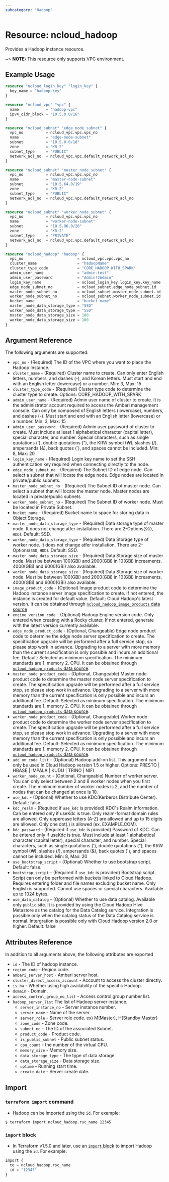 ```yaml
---
subcategory: "Hadoop"
---
```



# Resource: ncloud_hadoop

Provides a Hadoop instance resource.

~> **NOTE:** This resource only supports VPC environment.

## Example Usage

```terraform
resource "ncloud_login_key" "login_key" {
  key_name = "hadoop-key"
}

resource "ncloud_vpc" "vpc" {
  name            = "hadoop-vpc"
  ipv4_cidr_block = "10.5.0.0/16"
}

resource "ncloud_subnet" "edge_node_subnet" {
  vpc_no          = ncloud_vpc.vpc.vpc_no
  name            = "edge-node-subnet"
  subnet          = "10.5.0.0/18"
  zone            = "KR-2"
  subnet_type     = "PUBLIC"
  network_acl_no  = ncloud_vpc.vpc.default_network_acl_no
}

resource "ncloud_subnet" "master_node_subnet" {
  vpc_no          = ncloud_vpc.vpc.vpc_no
  name            = "master-node-subnet"
  subnet          = "10.5.64.0/19"
  zone            = "KR-2"
  subnet_type     = "PUBLIC"
  network_acl_no  = ncloud_vpc.vpc.default_network_acl_no
}

resource "ncloud_subnet" "worker_node_subnet" {
  vpc_no          = ncloud_vpc.vpc.vpc_no
  name            = "worker-node-subnet"
  subnet          = "10.5.96.0/20"
  zone            = "KR-2"
  subnet_type     = "PRIVATE"
  network_acl_no  = ncloud_vpc.vpc.default_network_acl_no
}

resource "ncloud_hadoop" "hadoop" {
  vpc_no                        = ncloud_vpc.vpc.vpc_no
  cluster_name                  = "hadoopName"
  cluster_type_code             = "CORE_HADOOP_WITH_SPARK"
  admin_user_name               = "admin-test"
  admin_user_password           = "Admin!2Admin"
  login_key_name                = ncloud_login_key.login_key.key_name
  edge_node_subnet_no           = ncloud_subnet.edge_node_subnet.id
  master_node_subnet_no         = ncloud_subnet.master_node_subnet.id
  worker_node_subnet_no         = ncloud_subnet.worker_node_subnet.id
  bucket_name                   = "bucket_name"
  master_node_data_storage_type = "SSD"
  worker_node_data_storage_type = "SSD"
  master_node_data_storage_size = 100
  worker_node_data_storage_size = 100
}
```


## Argument Reference

The following arguments are supported:

* `vpc_no` - (Required) The ID of the VPC where you want to place the Hadoop Instance.
* `cluster_name` - (Required) Cluster name to create. Can only enter English letters, numbers, and dashes (-), and Korean letters. Must start and end with an English letter (lowercase) or a number. Min: 3, Max: 15
* `cluster_type_code` - (Required) Cluster type code to determine the cluster type to create. Options: CORE_HADOOP_WITH_SPARK 
* `admin_user_name` - (Required) Admin user name of cluster to create. It is the administrator account required to access the Ambari management console. Can only be composed of English letters (lowercase), numbers, and dashes (-).  Must start and end with an English letter (lowercase) or a number.  Min: 3, Max: 15
* `admin_user_password` - (Required) Admin user password of cluster to create. Must include at least 1 alphabetical character (capital letter), special character, and number. Special characters, such as single quotations ('), double quotations ("), the KRW symbol (₩), slashes (/), ampersands (&), back quotes (`), and spaces cannot be included. Min: 8, Max: 20
* `login_key_name` - (Required) Login key name to set the SSH authentication key required when connecting directly to the node.
* `edge_node_subnet_no` - (Required) The Subnet ID of edge node. Can select a subnet that will locate the edge node. Edge nodes are located in private/public subnets.
* `master_node_subnet_no` - (Required) The Subnet ID of master node. Can select a subnet that will locate the master node.  Master nodes are located in private/public subnets
* `worker_node_subnet_no` - (Required) The Subnet ID of worker node. Must be located in Private Subnet.
* `bucket_name` - (Required) Bucket name to space for storing data in Object Storage.
* `master_node_data_storage_type` - (Required) Data storage type of master node. It does not change atfer installation. There are 2-Options(`SSD`, `HDD`). Default: SSD.
* `worker_node_data_storage_type` - (Required) Data Storage type of worker node. It does not change atfer installation. There are 2-Options(`SSD`, `HDD`). Default: SSD.
* `master_node_data_storage_size` - (Required) Data Storage size of master node. Must be between 100(GBi) and 2000(GBi) in 10(GBi) increaments. 4000(GBi) and 6000(GBi) also available.
* `worker_node_data_storage_size` - (Required) Data Storage size of worker node. Must be between 100(GBi) and 2000(GBi) in 10(GBi) increaments. 4000(GBi) and 6000(GBi) also available.
* `image_product_code` - (Optional) Image product code to determine the Hadoop instance server image specification to create. If not entered, the instance is created for default value. Default: Cloud Hadoop's latest version. It can be obtained through [`ncloud_hadoop_image_products` data source](../data-sources/hadoop_image_products.md)
* `engine_version_code` - (Optional) Hadoop Engine version code. Only entered when creating with a Rocky cluster, If not entered, generate with the latest version currently available.
* `edge_node_product_code` - (Optional, Changeable) Edge node product code to determine the edge node server specification to create. The specification upgrade will be performed after a full service stop, so please stop work in advance. Upgrading to a server with more memory than the current specification is only possible and incurs an additional fee. Default: Selected as minimum specification. The minimum standards are 1. memory 2. CPU. It can be obtained through [`ncloud_hadoop_products` data source](../data-source/hadoop_products.md).
* `master_node_product_code` - (Optional, Changeable) Master node product code to determine the master node server specification to create. The specification upgrade will be performed after a full service stop, so please stop work in advance. Upgrading to a server with more memory than the current specification is only possible and incurs an additional fee. Default: Selected as minimum specification. The minimum standards are 1. memory 2. CPU. It can be obtained through [`ncloud_hadoop_products` data source](../data-sources/hadoop_products.md).
* `worker_node_product_code` - (Optional, Changeable) Worker node product code to determine the worker node server specification to create. The specification upgrade will be performed after a full service stop, so please stop work in advance. Upgrading to a server with more memory than the current specification is only possible and incurs an additional fee. Default: Selected as minimum specification. The minimum standards are 1. memory 2. CPU. It can be obtained through [`ncloud_hadoop_products` data source](../data-sources/hadoop_products.md).
* `add_on_code_list` - (Optional) Hadoop add-on list. This argument can only be used in Cloud Hadoop version 1.5 or higher. Options: PRESTO | HBASE | IMPALA | KUDU | TRINO | NIFI
* `worker_node_count` - (Optional, Changeable) Number of worker server. You can only select between 2 and 8 worker nodes when you first create. The minimum number of worker nodes is 2, and the number of nodes that can be changed at once is 10.
* `use_kdc` - (Optional) Whether to use KDC(Kerberos Distribute Center). Default: false
* `kdc_realm` - (Required if `use_kdc` is provided) KDC's Realm information. Can be entered only if useKdc is true. Only realm-format domain rules are allowed. Only uppercase letters (A-Z) are allowed and up to 15 digits are allowed. Only one dot(.) is allowed (ex. EXAMPLE.COM). 
* `kdc_password` - (Required if `use_kdc` is provided) Password of KDC. Can be entered only if useKdc is true. Must include at least 1 alphabetical character (capital letter), special character, and number. Special characters, such as single quotations ('), double quotations ("), the KRW symbol (₩), slashes (/), ampersands (&), back quotes (`), and spaces cannot be included. Min: 8, Max: 20
* `use_bootstrap_script` - (Optional) Whether to use bootstrap script. Default: false.
* `bootstrap_script` - (Required if `use_kdc` is provided) Bootstrap script. Script can only be performed with buckets linked to Cloud Hadoop. Requires entering folder and file names excluding bucket name. Only English is supported. Cannot use spaces or special characters. Available up to 1024 bytes.
* `use_data_catalog` - (Optional) Whether to use data catalog. Available only `public` site. It is provided by using the Cloud Hadoop Hive Metastore as the catalog for the Data Catalog service. Integration is possible only when the catalog status of the Data Catalog service is normal. Intergration is possible only with Cloud Hadoop version 2.0 or higher. Default: false

## Attributes Reference

In addition to all arguments above, the following attributes are exported

* `id` - The ID of hadoop instance.
* `region_code` - Region code.
* `ambari_server_host` - Ambari server host.
* `cluster_direct_access_account` - Account to access the cluster directly.
* `is_ha` - Whether using high availability of the specific Hadoop.
* `domain` - Domain.
* `access_control_group_no_list` - Access control group number list.
* `hadoop_server_list` The list of Hadoop server instance.
  * `server_instance_no` - Server instance number.
  * `server_name` - Name of the server.
  * `server_role` - Server role code. ex) M(Master), H(Standby Master)
  * `zone_code` - Zone code.
  * `subnet_no` - The ID of the associated Subnet.
  * `product_code` - Product code.
  * `is_public_subnet` - Public subnet status.
  * `cpu_count` - the number of the virtual CPU.
  * `memory_size` - Memory size.
  * `data_storage_type` - The type of data storage.
  * `data_storage_size` - Data storage size.
  * `uptime` - Running start time.
  * `create_date` - Server create date. 

## Import

### `terraform import` command

* Hadoop can be imported using the `id`. For example:

```console
$ terraform import ncloud_hadoop.rsc_name 12345
```

### `import` block

* In Terraform v1.5.0 and later, use an [`import` block](https://developer.hashicorp.com/terraform/language/import) to import Hadoop using the `id`. For example:

```terraform
import {
  to = ncloud_hadoop.rsc_name
  id = "12345"
}
```
